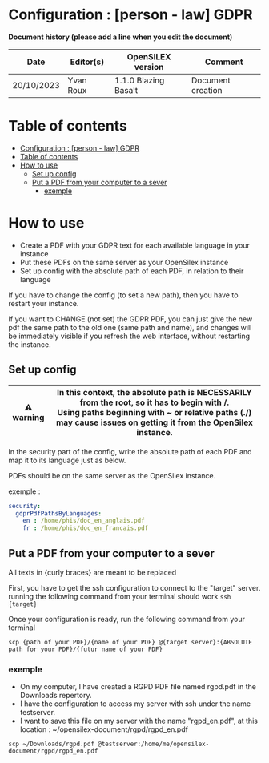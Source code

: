 # Configuration : [person - law] GDPR

**Document history (please add a line when you edit the document)**

| Date       | Editor(s) | OpenSILEX version     | Comment           |
|------------|-----------|-----------------------|-------------------|
| 20/10/2023 | Yvan Roux | 1.1.0 Blazing Basalt  | Document creation |

# Table of contents

<!-- TOC -->
* [Configuration : [person - law] GDPR](#configuration--person---law-gdpr)
* [Table of contents](#table-of-contents)
* [How to use](#how-to-use)
  * [Set up config](#set-up-config)
  * [Put a PDF from your computer to a sever](#put-a-pdf-from-your-computer-to-a-sever)
    * [exemple](#exemple)
<!-- TOC -->

# How to use

- Create a PDF with your GDPR text for each available language in your instance
- Put these PDFs on the same server as your OpenSilex instance
- Set up config with the absolute path of each PDF, in relation to their language

If you have to change the config (to set a new path), then you have to restart your instance.

If you want to CHANGE (not set) the GDPR PDF, you can just give the new pdf the same path to the old one (same path and name), and changes will be immediately visible if you refresh the web interface, without restarting the instance.

## Set up config

| ⚠️ <br/>**warning** | In this context, the absolute path is NECESSARILY from the root, so it has to begin with /. <br/>Using paths beginning with ~ or relative paths (./) may cause issues on getting it from the OpenSilex instance. |
|---------------------|------------------------------------------------------------------------------------------------------------------------------------------------------------------------------------------------------------------|

In the security part of the config, write the absolute path of each PDF and map it to its language just as below.

PDFs should be on the same server as the OpenSilex instance.

exemple :
```yaml
security:
  gdprPdfPathsByLanguages:
    en : /home/phis/doc_en_anglais.pdf
    fr : /home/phis/doc_en_francais.pdf
```

## Put a PDF from your computer to a sever

All texts in {curly braces} are meant to be replaced

First, you have to get the ssh configuration to connect to the "target" server. running the following command from your terminal should work ```ssh {target}```

Once your configuration is ready, run the following command from your terminal
```shell
scp {path of your PDF}/{name of your PDF} @{target server}:{ABSOLUTE path for your PDF}/{futur name of your PDF}
```

### exemple

- On my computer, I have created a RGPD PDF file named rgpd.pdf in the Downloads repertory.
- I have the configuration to access my server with ssh under the name testserver.
- I want to save this file on my server with the name "rgpd_en.pdf", at this location : ~/opensilex-document/rgpd/rgpd_en.pdf

```shell
scp ~/Downloads/rgpd.pdf @testserver:/home/me/opensilex-document/rgpd/rgpd_en.pdf  
```